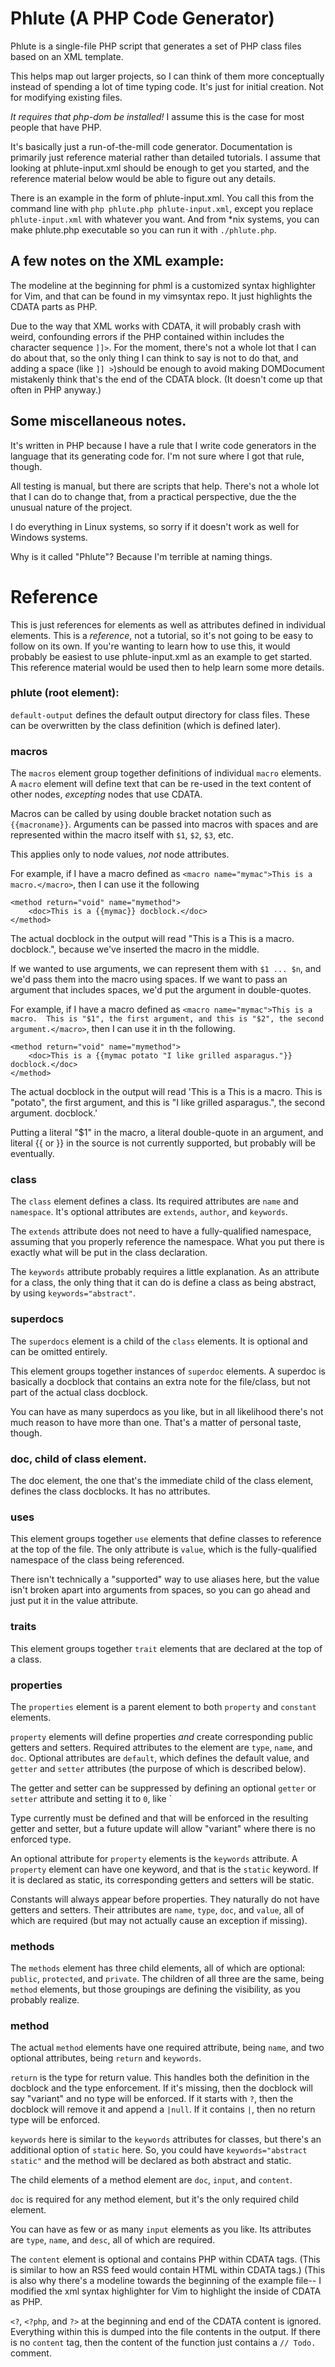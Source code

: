 # Phlute (A PHP Code Generator)

Phlute is a single-file PHP script that generates a set of PHP class files based on an XML template.

This helps map out larger projects, so I can think of them more conceptually instead of spending a lot of time typing code.  It's just for initial creation.  Not for modifying existing files.

*It requires that php-dom be installed!*  I assume this is the case for most people that have PHP.

It's basically just a run-of-the-mill code generator.  Documentation is primarily just reference material rather than detailed tutorials.  I assume that looking at phlute-input.xml should be enough to get you started, and the reference material below would be able to figure out any details.

There is an example in the form of phlute-input.xml.  You call this from the command line with `php phlute.php phlute-input.xml`, except you replace `phlute-input.xml` with whatever you want.  And from \*nix systems, you can make phlute.php executable so you can run it with `./phlute.php`.


## A few notes on the XML example:

The modeline at the beginning for phml is a customized syntax highlighter for Vim, and that can be found in my vimsyntax repo.  It just highlights the CDATA parts as PHP.

Due to the way that XML works with CDATA, it will probably crash with weird, confounding errors if the PHP contained within includes the character sequence `]]>`.  For the moment, there's not a whole lot that I can do about that, so the only thing I can think to say is not to do that, and adding a space (like `]] >`)should be enough to avoid making DOMDocument mistakenly think that's the end of the CDATA block.  (It doesn't come up that often in PHP anyway.)


## Some miscellaneous notes.

It's written in PHP because I have a rule that I write code generators in the language that its generating code for.  I'm not sure where I got that rule, though.

All testing is manual, but there are scripts that help.  There's not a whole lot that I can do to change that, from a practical perspective, due the the unusual nature of the project.

I do everything in Linux systems, so sorry if it doesn't work as well for Windows systems.

Why is it called "Phlute"?  Because I'm terrible at naming things.


# Reference

This is just references for elements as well as attributes defined in individual elements.  This is a *reference*, not a tutorial, so it's not going to be easy to follow on its own.  If you're wanting to learn how to use this, it would probably be easiest to use phlute-input.xml as an example to get started.  This reference material would be used then to help learn some more details.

### phlute (root element):

`default-output` defines the default output directory for class files.  These can be overwritten by the class definition (which is defined later).

### macros

The `macros` element group together definitions of individual `macro` elements.  A `macro` element will define text that can be re-used in the text content of other nodes, *excepting* nodes that use CDATA.

Macros can be called by using double bracket notation such as `{{macroname}}`.  Arguments can be passed into macros with spaces and are represented within the macro itself with `$1`, `$2`, `$3`, etc.

This applies only to node values, *not* node attributes.

For example, if I have a macro defined as `<macro name="mymac">This is a macro.</macro>`, then I can use it the following 
    
    <method return="void" name="mymethod">
        <doc>This is a {{mymac}} docblock.</doc>
    </method>

The actual docblock in the output will read "This is a This is a macro. docblock.", because we've inserted the macro in the middle.

If we wanted to use arguments, we can represent them with `$1 ... $n`, and we'd pass them into the macro using spaces.  If we want to pass an argument that includes spaces, we'd put the argument in double-quotes.

For example, if I have a macro defined as `<macro name="mymac">This is a macro.  This is "$1", the first argument, and this is "$2", the second argument.</macro>`, then I can use it in th the following.

    <method return="void" name="mymethod">
        <doc>This is a {{mymac potato "I like grilled asparagus."}} docblock.</doc>
    </method>

The actual docblock in the output will read 'This is a This is a macro.  This is "potato", the first argument, and this is "I like grilled asparagus.", the second argument. docblock.'

Putting a literal "$1" in the macro, a literal double-quote in an argument, and literal {{ or }} in the source is not currently supported, but probably will be eventually.

### class

The `class` element defines a class.  Its required attributes are `name` and `namespace`.  It's optional attributes are `extends`, `author`, and `keywords`.

The `extends` attribute does not need to have a fully-qualified namespace, assuming that you properly reference the namespace.  What you put there is exactly what will be put in the class declaration.

The `keywords` attribute probably requires a little explanation.  As an attribute for a class, the only thing that it can do is define a class as being abstract, by using `keywords="abstract"`.

### superdocs

The `superdocs` element is a child of the `class` elements.  It is optional and can be omitted entirely.

This element groups together instances of `superdoc` elements.  A superdoc is basically a docblock that contains an extra note for the file/class, but not part of the actual class docblock.

You can have as many superdocs as you like, but in all likelihood there's not much reason to have more than one.  That's a matter of personal taste, though.

### doc, child of class element.

The doc element, the one that's the immediate child of the class element, defines the class docblocks.  It has no attributes.

### uses

This element groups together `use` elements that define classes to reference at the top of the file.  The only attribute is `value`, which is the fully-qualified namespace of the class being referenced.

There isn't technically a "supported" way to use aliases here, but the value isn't broken apart into arguments from spaces, so you can go ahead and just put it in the value attribute.

### traits

This element groups together `trait` elements that are declared at the top of a class.

### properties

The `properties` element is a parent element to both `property` and `constant` elements.

`property` elements will define properties *and* create corresponding public getters and setters.  Required attributes to the element are `type`, `name`, and `doc`.  Optional attributes are `default`, which defines the default value, and `getter` and `setter` attributes (the purpose of which is described below).

The getter and setter can be suppressed by defining an optional `getter` or `setter` attribute and setting it to `0`, like `<property type="int" setter="0" name="nosetter" doc="This property has no setter function."/>

Type currently must be defined and that will be enforced in the resulting getter and setter, but a future update will allow "variant" where there is no enforced type.

An optional attribute for `property` elements is the `keywords` attribute.  A `property` element can have one keyword, and that is the `static` keyword.  If it is declared as static, its corresponding getters and setters will be static.

Constants will always appear before properties.  They naturally do not have getters and setters.  Their attributes are `name`, `type`, `doc`, and `value`, all of which are required (but may not actually cause an exception if missing).

### methods

The `methods` element has three child elements, all of which are optional: `public`, `protected`, and `private`.  The children of all three are the same, being `method` elements, but those groupings are defining the visibility, as you probably realize.

### method

The actual `method` elements have one required attribute, being `name`, and two optional attributes, being `return` and `keywords`.

`return` is the type for return value.  This handles both the definition in the docblock and the type enforcement.  If it's missing, then the docblock will say "variant" and no type will be enforced.  If it starts with `?`, then the docblock will remove it and append a `|null`.  If it contains `|`, then no return type will be enforced.

`keywords` here is similar to the `keywords` attributes for classes, but there's an additional option of `static` here.  So, you could have `keywords="abstract static"` and the method will be declared as both abstract and static.

The child elements of a method element are `doc`, `input`, and `content`.

`doc` is required for any method element, but it's the only required child element.

You can have as few or as many `input` elements as you like.  Its attributes are `type`, `name`, and `desc`, all of which are required.

The `content` element is optional and contains PHP within CDATA tags.  (This is similar to how an RSS feed would contain HTML within CDATA tags.)  (This is also why there's a modeline towards the beginning of the example file-- I modified the xml syntax highlighter for Vim to highlight the inside of CDATA as PHP.

`<?`, `<?php`, and `?>` at the beginning and end of the CDATA content is ignored.  Everything within this is dumped into the file contents in the output.  If there is no `content` tag, then the content of the function just contains a `// Todo.` comment.
